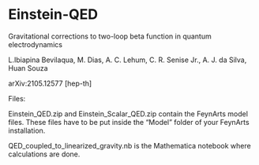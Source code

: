 # Einstein-QED

Gravitational corrections to two-loop beta function in quantum electrodynamics

L.Ibiapina Bevilaqua, M. Dias, A. C. Lehum, C. R. Senise Jr., A. J. da Silva, Huan Souza

arXiv:2105.12577 [hep-th]
  
Files:

Einstein_QED.zip and Einstein_Scalar_QED.zip contain the FeynArts model files. These files have to be put inside the “Model” folder of your FeynArts installation.

QED_coupled_to_linearized_gravity.nb is the Mathematica notebook where calculations are done.
